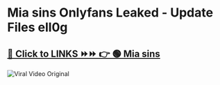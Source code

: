 
 # Mia sins Onlyfans Leaked - Update Files ell0g

## <h2><a href="https://clipsfans.com/Mia_sins&ref=git">🔗 Click to LINKS ⏩⏩ 👉 🟢 Mia sins </a></h2>

<a href="https://clipsfans.com/Mia_sins&ref=git" rel="nofollow" data-target="animated-image.originalLink"><img src="https://i.ibb.co.com/xMMVF88/686577567.gif" alt="Viral Video Original" style="max-width: 100%; display: inline-block;" data-target="animated-image.originalImage"></a>


